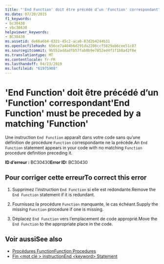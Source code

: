 ```yaml
---
title: "'End Function' doit être précédé d’un 'Function' correspondant"
ms.date: 07/20/2015
f1_keywords:
- bc30430
- vbc30430
helpviewer_keywords:
- BC30430
ms.assetid: de66a6b4-0321-45c2-aca0-87d2b4244b31
ms.openlocfilehash: 656ce7a404b6d291da2286ccf5829ab6cee51c87
ms.sourcegitcommit: 9b552addadfb57fab0b9e7852ed4f1f1b8a42f8e
ms.translationtype: MT
ms.contentlocale: fr-FR
ms.lasthandoff: 04/23/2019
ms.locfileid: "61975908"
---
```

# <a name="end-function-must-be-preceded-by-a-matching-function"></a><span data-ttu-id="f58a7-102">'End Function' doit être précédé d’un 'Function' correspondant</span><span class="sxs-lookup"><span data-stu-id="f58a7-102">'End Function' must be preceded by a matching 'Function'</span></span>
<span data-ttu-id="f58a7-103">Une instruction `End Function` apparaît dans votre code sans qu’une définition de procédure `Function` correspondante ne la précède.</span><span class="sxs-lookup"><span data-stu-id="f58a7-103">An `End Function` statement appears in your code with no matching `Function` procedure definition preceding it.</span></span>  
  
 <span data-ttu-id="f58a7-104">**ID d’erreur :** BC30430</span><span class="sxs-lookup"><span data-stu-id="f58a7-104">**Error ID:** BC30430</span></span>  
  
## <a name="to-correct-this-error"></a><span data-ttu-id="f58a7-105">Pour corriger cette erreur</span><span class="sxs-lookup"><span data-stu-id="f58a7-105">To correct this error</span></span>  
  
1. <span data-ttu-id="f58a7-106">Supprimez l’instruction `End Function` si elle est redondante.</span><span class="sxs-lookup"><span data-stu-id="f58a7-106">Remove the `End Function` statement if it is redundant.</span></span>  
  
2. <span data-ttu-id="f58a7-107">Fournissez la procédure `Function` manquante, le cas échéant.</span><span class="sxs-lookup"><span data-stu-id="f58a7-107">Supply the missing `Function` procedure if one is missing.</span></span>  
  
3. <span data-ttu-id="f58a7-108">Déplacez `End Function` vers l’emplacement de code approprié.</span><span class="sxs-lookup"><span data-stu-id="f58a7-108">Move the `End Function` to the appropriate place in the code.</span></span>  
  
## <a name="see-also"></a><span data-ttu-id="f58a7-109">Voir aussi</span><span class="sxs-lookup"><span data-stu-id="f58a7-109">See also</span></span>

- [<span data-ttu-id="f58a7-110">Procédures Function</span><span class="sxs-lookup"><span data-stu-id="f58a7-110">Function Procedures</span></span>](../../visual-basic/programming-guide/language-features/procedures/function-procedures.md)
- [<span data-ttu-id="f58a7-111">Fin \<mot clé > instruction</span><span class="sxs-lookup"><span data-stu-id="f58a7-111">End \<keyword> Statement</span></span>](../../visual-basic/language-reference/statements/end-keyword-statement.md)

